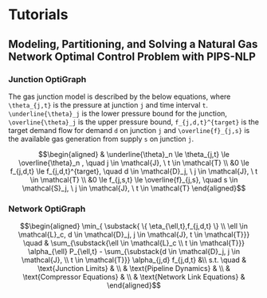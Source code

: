 # Tutorials

## Modeling, Partitioning, and Solving a Natural Gas Network Optimal Control Problem with PIPS-NLP

### Junction OptiGraph
The gas junction model is described by the below equations, where ``\theta_{j,t}`` is the pressure at junction
``j`` and time interval ``t``. ``\underline{\theta}_j`` is the lower pressure bound for the
junction, ``\overline{\theta}_j`` is the upper pressure bound, ``f_{j,d,t}^{target}`` is the target demand flow for demand ``d`` on junction ``j``
and ``\overline{f}_{j,s}`` is the available gas generation from supply ``s`` on junction ``j``.

```math
\begin{aligned}
    & \underline{\theta}_n \le \theta_{j,t} \le \overline{\theta}_n , \quad j \in \mathcal{J}, \ t \in \mathcal{T}   \\
    &0 \le f_{j,d,t} \le f_{j,d,t}^{target}, \quad d \in \mathcal{D}_j, \ j \in \mathcal{J}, \ t \in \mathcal{T} \\
    &0 \le f_{j,s,t} \le \overline{f}_{j,s}, \quad s \in \mathcal{S}_j, \ j \in \mathcal{J}, \ t \in \mathcal{T}
\end{aligned}
```


### Network OptiGraph
```math
\begin{aligned}
    \min_{ \substack{ \{ \eta_{\ell,t},f_{j,d,t} \} \\ \ell \in \mathcal{L}_c, d \in \mathcal{D}_j, j \in \mathcal{J}, t \in \mathcal{T}}} \quad &
    \sum_{\substack{\ell \in \mathcal{L}_c \\ t \in \mathcal{T}}} \alpha_{\ell} P_{\ell,t} -
    \sum_{\substack{d \in \mathcal{D}_j, j \in \mathcal{J}, \\  t \in \mathcal{T}}} \alpha_{j,d} f_{j,d,t} &\\
     s.t. \quad & \text{Junction Limits} &  \\
     & \text{Pipeline Dynamics}  &  \\
     & \text{Compressor Equations} &  \\
     & \text{Network Link Equations} &
\end{aligned}
```
